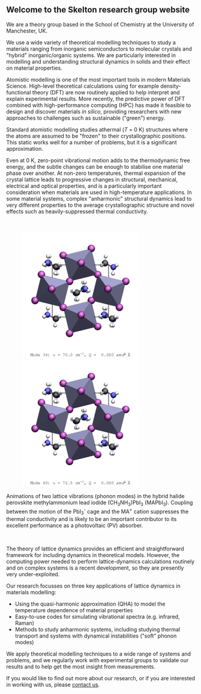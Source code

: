 ## Welcome to the Skelton research group website

We are a theory group based in the School of Chemistry at the University of Manchester, UK.

We use a wide variety of theoretical modelling techniques to study a materials ranging from inorganic semiconductors to molecular crystals and "hybrid" inorganic/organic systems.
We are particularly interested in modelling and understanding structural dynamics in solids and their effect on material properties.

Atomistic modelling is one of the most important tools in modern Materials Science.
High-level theoretical calculations using for example density-functional theory (DFT) are now routinely applied to help interpret and explain experimental results.
More recently, the predictive power of DFT combined with high-performance computing (HPC) has made it feasible to design and discover materials *in silico*, providing researchers with new approaches to challenges such as sustainable ("green") energy.

Standard atomistic modelling studies athermal (*T* = 0 K) structures where the atoms are assumed to be "frozen" to their crystallographic positions.
This static works well for a number of problems, but it is a significant approximation.

Even at 0 K, zero-point vibrational motion adds to the thermodynamic free energy, and the subtle changes can be enough to stabilise one material phase over another.
At non-zero temperatures, thermal expansion of the crystal lattice leads to progressive changes in structural, mechanical, electrical and optical properties, and is a particularly important consideration when materials are used in high-temperature applications.
In some material systems, complex "anharmonic" structural dynamics lead to very different properties to the average crystallographic structure and novel effects such as heavily-suppressed thermal conductivity.

<br>

<figure>
    <img src="assets/images/o-MAPbI3-Mode-036.gif" alt="o-MAPbI3-Mode-036.gif">
    <img src="assets/images/o-MAPbI3-Mode-040.gif" alt="o-MAPbI3-Mode-040.gif">
</figure>

<!-- Ought to use a figcaption element for this, but this causes the subscript/superscript text to render incorrectly. -->

Animations of two lattice vibrations (phonon modes) in the hybrid halide perovskite methylammonium lead iodide (CH<sub>3</sub>NH<sub>3</sub>)PbI<sub>3</sub> (MAPbI<sub>3</sub>).
Coupling between the motion of the PbI<sub>3</sub><sup>-</sup> cage and the MA<sup>+</sup> cation suppresses the thermal conductivity and is likely to be an important contributor to its excellent performance as a photovoltaic (PV) absorber.

<br>

The theory of lattice dynamics provides an efficient and straightforward framework for including dynamics in theoretical models.
However, the computing power needed to perform lattice-dynamics calculations routinely and on complex systems is a recent development, so they are presently very under-exploited.

Our research focusses on three key applications of lattice dynamics in materials modelling:

* Using the quasi-harmonic approximation (QHA) to model the temperature dependence of material properties
* Easy-to-use codes for simulating vibrational spectra (e.g. infrared, Raman)
* Methods to study anharmonic systems, including studying thermal transport and systems with dynamical instabilities ("soft" phonon modes)

We apply theoretical modelling techniques to a wide range of systems and problems, and we regularly work with experimental groups to validate our results and to help get the most insight from measurements.

If you would like to find out more about our research, or if you are interested in working with us, please [contact us](Contact.md).
